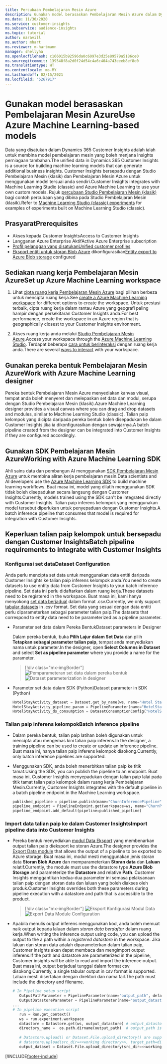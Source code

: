```yaml
---
title: Percubaan Pembelajaran Mesin Azure
description: Gunakan model berasaskan Pembelajaran Mesin Azure dalam Dynamics 365 Customer Insights.
ms.date: 11/30/2020
ms.service: customer-insights
ms.subservice: audience-insights
ms.topic: tutorial
author: naravill
ms.author: mhart
ms.reviewer: m-hartmann
manager: shellyha
ms.openlocfilehash: c166015b92596da0c6097e3d25e89579a5186ce0
ms.sourcegitcommit: 139548f8a2d0f24d54c4a6c404a743eeeb8ef8e0
ms.translationtype: HT
ms.contentlocale: ms-MY
ms.lasthandoff: 02/15/2021
ms.locfileid: "5267917"
---
```

# <a name="use-azure-machine-learning-based-models"></a><span data-ttu-id="a1aa3-103">Gunakan model berasaskan Pembelajaran Mesin Azure</span><span class="sxs-lookup"><span data-stu-id="a1aa3-103">Use Azure Machine Learning-based models</span></span>

<span data-ttu-id="a1aa3-104">Data yang disatukan dalam Dynamics 365 Customer Insights adalah ialah untuk membina model pembelajaran mesin yang boleh menjana Insights perniagaan tambahan.</span><span class="sxs-lookup"><span data-stu-id="a1aa3-104">The unified data in Dynamics 365 Customer Insights is a source for building machine learning models that can generate additional business insights.</span></span> <span data-ttu-id="a1aa3-105">Customer Insights bersepadu dengan Studio Pembelajaran Mesin (klasik) dan Pembelajaran Mesin Azure untuk menggunakan model tersuai anda sendiri.</span><span class="sxs-lookup"><span data-stu-id="a1aa3-105">Customer Insights integrates with Machine Learning Studio (classic) and Azure Machine Learning to use your own custom models.</span></span> <span data-ttu-id="a1aa3-106">Rujuk [percubaan Studio Pembelajaran Mesin (klasik)](machine-learning-studio-experiments.md) bagi contoh percubaan yang dibina pada Studio Pembelajaran Mesin (klasik).</span><span class="sxs-lookup"><span data-stu-id="a1aa3-106">Refer to [Machine Learning Studio (classic) experiments](machine-learning-studio-experiments.md) for examples of experiments built on Machine Learning Studio (classic).</span></span> 

## <a name="prerequisites"></a><span data-ttu-id="a1aa3-107">Prasyarat</span><span class="sxs-lookup"><span data-stu-id="a1aa3-107">Prerequisites</span></span>

- <span data-ttu-id="a1aa3-108">Akses kepada Customer Insights</span><span class="sxs-lookup"><span data-stu-id="a1aa3-108">Access to Customer Insights</span></span>
- <span data-ttu-id="a1aa3-109">Langganan Azure Enterprise Aktif</span><span class="sxs-lookup"><span data-stu-id="a1aa3-109">Active Azure Enterprise subscription</span></span>
- [<span data-ttu-id="a1aa3-110">Profil pelanggan yang disatukan</span><span class="sxs-lookup"><span data-stu-id="a1aa3-110">Unified customer profiles</span></span>](data-unification.md)
- <span data-ttu-id="a1aa3-111">[Eksport entiti untuk storan Blob Azure](export-azure-blob-storage.md) dikonfigurasikan</span><span class="sxs-lookup"><span data-stu-id="a1aa3-111">[Entity export to Azure Blob storage](export-azure-blob-storage.md) configured</span></span>

## <a name="set-up-azure-machine-learning-workspace"></a><span data-ttu-id="a1aa3-112">Sediakan ruang kerja Pembelajaran Mesin Azure</span><span class="sxs-lookup"><span data-stu-id="a1aa3-112">Set up Azure Machine Learning workspace</span></span>

1. <span data-ttu-id="a1aa3-113">Lihat [cipta ruang kerja Pembelajaran Mesin Azure](https://docs.microsoft.com/azure/machine-learning/concept-workspace#-create-a-workspace) bagi pilihan berbeza untuk mencipta ruang kerja.</span><span class="sxs-lookup"><span data-stu-id="a1aa3-113">See [create a Azure Machine Learning workspace](https://docs.microsoft.com/azure/machine-learning/concept-workspace#-create-a-workspace) for different options to create the workspace.</span></span> <span data-ttu-id="a1aa3-114">Untuk prestasi terbaik, cipta ruang kerja dalam rantau Azure yang geografi paling hampir dengan persekitaran Customer Insights anda.</span><span class="sxs-lookup"><span data-stu-id="a1aa3-114">For best performance, create the workspace in an Azure region that is geographically closest to your Customer Insights environment.</span></span>

1. <span data-ttu-id="a1aa3-115">Akses ruang kerja anda melalui [Studio Pembelajaran Mesin Azure](https://ml.azure.com/).</span><span class="sxs-lookup"><span data-stu-id="a1aa3-115">Access your workspace through the [Azure Machine Learning Studio](https://ml.azure.com/).</span></span> <span data-ttu-id="a1aa3-116">Terdapat beberapa [cara untuk berinteraksi](https://docs.microsoft.com/azure/machine-learning/concept-workspace#tools-for-workspace-interaction) dengan ruang kerja anda.</span><span class="sxs-lookup"><span data-stu-id="a1aa3-116">There are several [ways to interact](https://docs.microsoft.com/azure/machine-learning/concept-workspace#tools-for-workspace-interaction) with your workspace.</span></span>

## <a name="work-with-azure-machine-learning-designer"></a><span data-ttu-id="a1aa3-117">Gunakan pereka bentuk Pembelajaran Mesin Azure</span><span class="sxs-lookup"><span data-stu-id="a1aa3-117">Work with Azure Machine Learning designer</span></span>

<span data-ttu-id="a1aa3-118">Pereka bentuk Pembelajaran Mesin Azure menyediakan kanvas visual, tempat anda boleh menyeret dan melepaskan set data dan modul, serupa dengan Studio Pembelajaran Mesin (klasik).</span><span class="sxs-lookup"><span data-stu-id="a1aa3-118">Azure Machine Learning designer provides a visual canvas where you can drag and drop datasets and modules, similar to Machine Learning Studio (classic).</span></span> <span data-ttu-id="a1aa3-119">Talian paip kelompok yang dicipta daripada pereka bentuk boleh disepadukan ke dalam Customer Insights jika ia dikonfigurasikan dengan sewajarnya.</span><span class="sxs-lookup"><span data-stu-id="a1aa3-119">A batch pipeline created from the designer can be integrated into Customer Insights if they are configured accordingly.</span></span> 
   
## <a name="working-with-azure-machine-learning-sdk"></a><span data-ttu-id="a1aa3-120">Gunakan SDK Pembelajaran Mesin Azure</span><span class="sxs-lookup"><span data-stu-id="a1aa3-120">Working with Azure Machine Learning SDK</span></span>

<span data-ttu-id="a1aa3-121">Ahli sains data dan pembangun AI menggunakan [SDK Pembelajaran Mesin Azure](https://docs.microsoft.com/python/api/overview/azure/ml/?view=azure-ml-py&preserve-view=true) untuk membina aliran kerja pembelajaran mesin.</span><span class="sxs-lookup"><span data-stu-id="a1aa3-121">Data scientists and AI developers use the [Azure Machine Learning SDK](https://docs.microsoft.com/python/api/overview/azure/ml/?view=azure-ml-py&preserve-view=true) to build machine learning workflows.</span></span> <span data-ttu-id="a1aa3-122">Buat masa ini, model yang dilatih menggunakan SDK tidak boleh disepadukan secara langsung dengan Customer Insights.</span><span class="sxs-lookup"><span data-stu-id="a1aa3-122">Currently, models trained using the SDK can't be integrated directly with Customer Insights.</span></span> <span data-ttu-id="a1aa3-123">Talian paip inferens kelompok yang menggunakan model tersebut diperlukan untuk penyepaduan dengan Customer Insights.</span><span class="sxs-lookup"><span data-stu-id="a1aa3-123">A batch inference pipeline that consumes that model is required for integration with Customer Insights.</span></span>

## <a name="batch-pipeline-requirements-to-integrate-with-customer-insights"></a><span data-ttu-id="a1aa3-124">Keperluan talian paip kelompok untuk bersepadu dengan Customer Insights</span><span class="sxs-lookup"><span data-stu-id="a1aa3-124">Batch pipeline requirements to integrate with Customer Insights</span></span>

### <a name="dataset-configuration"></a><span data-ttu-id="a1aa3-125">Konfigurasi set data</span><span class="sxs-lookup"><span data-stu-id="a1aa3-125">Dataset Configuration</span></span>

<span data-ttu-id="a1aa3-126">Anda perlu mencipta set data untuk menggunakan data entiti daripada Customer Insights ke talian paip inferens kelompok anda.</span><span class="sxs-lookup"><span data-stu-id="a1aa3-126">You need to create datasets to use entity data from Customer Insights to your batch inference pipeline.</span></span> <span data-ttu-id="a1aa3-127">Set data ini perlu didaftarkan dalam ruang kerja.</span><span class="sxs-lookup"><span data-stu-id="a1aa3-127">These datasets need to be registered in the workspace.</span></span> <span data-ttu-id="a1aa3-128">Buat masa ini, kami hanya menyokong [set data berjadual](https://docs.microsoft.com/azure/machine-learning/how-to-create-register-datasets#tabulardataset) dalam format .csv.</span><span class="sxs-lookup"><span data-stu-id="a1aa3-128">Currently, we only support [tabular datasets](https://docs.microsoft.com/azure/machine-learning/how-to-create-register-datasets#tabulardataset) in .csv format.</span></span> <span data-ttu-id="a1aa3-129">Set data yang sesuai dengan data entiti perlu diparameterkan sebagai parameter talian paip.</span><span class="sxs-lookup"><span data-stu-id="a1aa3-129">The datasets that correspond to entity data need to be parameterized as a pipeline parameter.</span></span>
   
* <span data-ttu-id="a1aa3-130">Parameter set data dalam Pereka Bentuk</span><span class="sxs-lookup"><span data-stu-id="a1aa3-130">Dataset parameters in Designer</span></span>
   
     <span data-ttu-id="a1aa3-131">Dalam pereka bentuk, buka **Pilih Lajur dalam Set Data** dan pilih **Tetapkan sebagai parameter talian paip**, tempat anda menyediakan nama untuk parameter.</span><span class="sxs-lookup"><span data-stu-id="a1aa3-131">In the designer, open **Select Columns in Dataset** and select **Set as pipeline parameter** where you provide a name for the parameter.</span></span>

     > [!div class="mx-imgBorder"]
     > <span data-ttu-id="a1aa3-132">![Pemparameteran set data dalam pereka bentuk](media/intelligence-designer-dataset-parameters.png "Pemparameteran set data dalam pereka bentuk")</span><span class="sxs-lookup"><span data-stu-id="a1aa3-132">![Dataset parameterization in designer](media/intelligence-designer-dataset-parameters.png "Dataset parameterization in designer")</span></span>
   
* <span data-ttu-id="a1aa3-133">Parameter set data dalam SDK (Python)</span><span class="sxs-lookup"><span data-stu-id="a1aa3-133">Dataset parameter in SDK (Python)</span></span>
   
   ```python
   HotelStayActivity_dataset = Dataset.get_by_name(ws, name='Hotel Stay Activity Data')
   HotelStayActivity_pipeline_param = PipelineParameter(name="HotelStayActivity_pipeline_param", default_value=HotelStayActivity_dataset)
   HotelStayActivity_ds_consumption = DatasetConsumptionConfig("HotelStayActivity_dataset", HotelStayActivity_pipeline_param)
   ```

### <a name="batch-inference-pipeline"></a><span data-ttu-id="a1aa3-134">Talian paip inferens kelompok</span><span class="sxs-lookup"><span data-stu-id="a1aa3-134">Batch inference pipeline</span></span>
  
* <span data-ttu-id="a1aa3-135">Dalam pereka bentuk, talian paip latihan boleh digunakan untuk mencipta atau mengemas kini talian paip inferens.</span><span class="sxs-lookup"><span data-stu-id="a1aa3-135">In the designer, a training pipeline can be used to create or update an inference pipeline.</span></span> <span data-ttu-id="a1aa3-136">Buat masa ini, hanya talian paip inferens kelompok disokong.</span><span class="sxs-lookup"><span data-stu-id="a1aa3-136">Currently, only batch inference pipelines are supported.</span></span>

* <span data-ttu-id="a1aa3-137">Menggunakan SDK, anda boleh menerbitkan talian paip ke titik tamat.</span><span class="sxs-lookup"><span data-stu-id="a1aa3-137">Using the SDK, you can publish the pipeline to an endpoint.</span></span> <span data-ttu-id="a1aa3-138">Buat masa ini, Customer Insights menyepadukan dengan talian paip lalai pada titik tamat talian paip kelompok dalam ruang kerja Pembelajaran Mesin.</span><span class="sxs-lookup"><span data-stu-id="a1aa3-138">Currently, Customer Insights integrates with the default pipeline in a batch pipeline endpoint in the Machine Learning workspace.</span></span>
   
   ```python
   published_pipeline = pipeline.publish(name="ChurnInferencePipeline", description="Published Churn Inference pipeline")
   pipeline_endpoint = PipelineEndpoint.get(workspace=ws, name="ChurnPipelineEndpoint") 
   pipeline_endpoint.add_default(pipeline=published_pipeline)
   ```

### <a name="import-pipeline-data-into-customer-insights"></a><span data-ttu-id="a1aa3-139">Import data talian paip ke dalam Customer Insights</span><span class="sxs-lookup"><span data-stu-id="a1aa3-139">Import pipeline data into Customer Insights</span></span>

* <span data-ttu-id="a1aa3-140">Pereka bentuk menyediakan [modul Data Eksport](https://docs.microsoft.com/azure/machine-learning/algorithm-module-reference/export-data) yang membenarkan output talian paip dieksport ke storan Azure.</span><span class="sxs-lookup"><span data-stu-id="a1aa3-140">The designer provides the [Export Data module](https://docs.microsoft.com/azure/machine-learning/algorithm-module-reference/export-data) that allows the output of a pipeline to be exported to Azure storage.</span></span> <span data-ttu-id="a1aa3-141">Buat masa ini, modul mesti menggunakan jenis storan data **Storan Blob Azure** dan memparameterkan **Storan data** dan **Laluan** relatif.</span><span class="sxs-lookup"><span data-stu-id="a1aa3-141">Currently, the module must use the datastore type **Azure Blob Storage** and parameterize the **Datastore** and relative **Path**.</span></span> <span data-ttu-id="a1aa3-142">Customer Insights menggantikan kedua-dua parameter ini semasa pelaksanaan talian paip dengan storan data dan laluan yang boleh diakses oleh produk.</span><span class="sxs-lookup"><span data-stu-id="a1aa3-142">Customer Insights overrides both these parameters during pipeline execution with a datastore and path that is accessible to the product.</span></span>
   > [!div class="mx-imgBorder"]
   > <span data-ttu-id="a1aa3-143">![Eksport Konfigurasi Modul Data](media/intelligence-designer-importdata.png "Eksport Konfigurasi Modul Data")</span><span class="sxs-lookup"><span data-stu-id="a1aa3-143">![Export Data Module Configuration](media/intelligence-designer-importdata.png "Export Data Module Configuration")</span></span>
   
* <span data-ttu-id="a1aa3-144">Apabila menulis output inferens menggunakan kod, anda boleh memuat naik output kepada laluan dalam *storan data berdaftar* dalam ruang kerja.</span><span class="sxs-lookup"><span data-stu-id="a1aa3-144">When writing the inference output using code, you can upload the output to the a path within a *registered datastore* in the workspace.</span></span> <span data-ttu-id="a1aa3-145">Jika laluan dan storan data adalah diparameterkan dalam talian paip, Customer insights akan dapat membaca dan mengimport output inferens.</span><span class="sxs-lookup"><span data-stu-id="a1aa3-145">If the path and datastore are parameterized in the pipeline, Customer insights will be able to read and import the inference output.</span></span> <span data-ttu-id="a1aa3-146">Buat masa ini, output berjadual tunggal dalam format csv disokong.</span><span class="sxs-lookup"><span data-stu-id="a1aa3-146">Currently, a single tabular output in csv format is supported.</span></span> <span data-ttu-id="a1aa3-147">Laluan mesti disertakan dengan direktori dan nama fail.</span><span class="sxs-lookup"><span data-stu-id="a1aa3-147">The path must include the directory and filename.</span></span>

   ```python
   # In Pipeline setup script
      OutputPathParameter = PipelineParameter(name="output_path", default_value="HotelChurnOutput/HotelChurnOutput.csv")
      OutputDatastoreParameter = PipelineParameter(name="output_datastore", default_value="workspaceblobstore")
   ...
   # In pipeline execution script
      run = Run.get_context()
      ws = run.experiment.workspace
      datastore = Datastore.get(ws, output_datastore) # output_datastore is parameterized
      directory_name =  os.path.dirname(output_path)  # output_path is parameterized.
      
      # Datastore.upload() or Dataset.File.upload_directory() are supported methods to uplaod the data
      # datastore.upload(src_dir=<<working directory>>, target_path=directory_name, overwrite=False, show_progress=True)
      output_dataset = Dataset.File.upload_directory(src_dir=<<working directory>>, target = (datastore, directory_name)) # Remove trailing "/" from directory_name
   ```


[!INCLUDE[footer-include](../includes/footer-banner.md)]